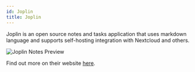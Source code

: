 ```yaml
---
id: Joplin
title: Joplin
---
```


Joplin is an open source notes and tasks application that uses markdown language and supports self-hosting integration with Nextcloud and others. 

<img alt="Joplin Notes Preview" src="/img/Joplin.jpeg" />

Find out more on their website [here](https://joplinapp.org).
